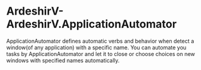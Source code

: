 # ArdeshirV-ArdeshirV.ApplicationAutomator
ApplicationAutomator defines automatic verbs and behavior when detect a window(of any application) with a specific name. You can automate you tasks by ApplicationAutomator and let it to close or choose choices on new windows with specified names automatically. 
